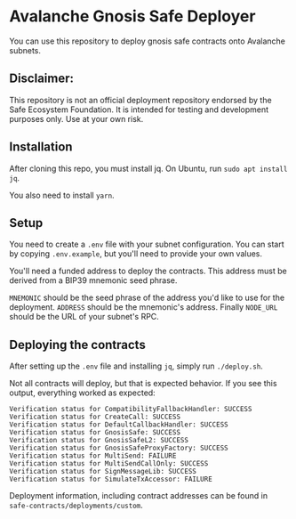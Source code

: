 # Avalanche Gnosis Safe Deployer

You can use this repository to deploy gnosis safe contracts onto Avalanche subnets.

## Disclaimer:

This repository is not an official deployment repository endorsed by the Safe Ecosystem Foundation. It is intended for testing and development purposes only. Use at your own risk.

## Installation

After cloning this repo, you must install jq. On Ubuntu, run `sudo apt install jq`.

You also need to install `yarn`.

## Setup

You need to create a `.env` file with your subnet configuration. You can start by copying `.env.example`, but you'll need to provide your own values.

You'll need a funded address to deploy the contracts. This address must be derived from a BIP39 mnemonic seed phrase.

`MNEMONIC` should be the seed phrase of the address you'd like to use for the deployment. `ADDRESS` should be the mnemonic's address. Finally `NODE_URL` should be the URL of your subnet's RPC.

## Deploying the contracts

After setting up the `.env` file and installing `jq`, simply run `./deploy.sh`.

Not all contracts will deploy, but that is expected behavior. If you see this output, everything worked as expected:

```
Verification status for CompatibilityFallbackHandler: SUCCESS
Verification status for CreateCall: SUCCESS
Verification status for DefaultCallbackHandler: SUCCESS
Verification status for GnosisSafe: SUCCESS
Verification status for GnosisSafeL2: SUCCESS
Verification status for GnosisSafeProxyFactory: SUCCESS
Verification status for MultiSend: FAILURE
Verification status for MultiSendCallOnly: SUCCESS
Verification status for SignMessageLib: SUCCESS
Verification status for SimulateTxAccessor: FAILURE
```

Deployment information, including contract addresses can be found in `safe-contracts/deployments/custom`.